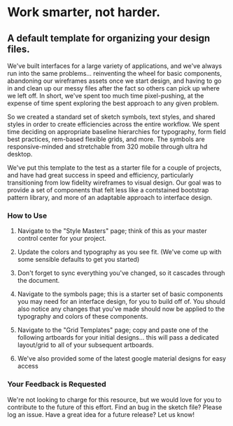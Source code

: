 # Work smarter, not harder. #
## A default template for organizing your design files. ##


We've built interfaces for a large variety of applications, and we've always run into the same problems... reinventing the wheel for basic components, abandoning our wireframes assets once we start design, and having to go in and clean up our messy files after the fact so others can pick up where we left off. In short, we've spent too much time pixel-pushing, at the expense of time spent exploring the best approach to any given problem. 

So we created a standard set of sketch symbols, text styles, and shared styles in order to create efficiencies across the entire workflow. We spent time deciding on appropriate baseline hierarchies for typography, form field best practices, rem-based flexible grids, and more. The symbols are responsive-minded and stretchable from 320 mobile through ultra hd desktop. 

We've put this template to the test as a starter file for a couple of projects, and have had great success in speed and efficiency, particularly transitioning from low fidelity wireframes to visual design. Our goal was to provide a set of components that felt less like a contstained bootstrap pattern library, and more of an adaptable approach to interface design. 



### How to Use ###

1. Navigate to the "Style Masters" page; think of this as your master control center for your project.

2. Update the colors and typography as you see fit. (We've come up with some sensible defaults to get you started)

3. Don't forget to sync everything you've changed, so it cascades through the document.

4. Navigate to the symbols page; this is a starter set of basic components you may need for an interface design, for you to build off of. You should also notice any changes that you've made should now be applied to the typography and colors of these components. 

5. Navigate to the "Grid Templates" page; copy and paste one of the following artboards for your initial designs... this will pass a dedicated layout/grid to all of your subsequent artboards.

6. We've also provided some of the latest google material designs for easy access 



### Your Feedback is Requested ###

We're not looking to charge for this resource, but we would love for you to contribute to the future of this effort. Find an bug in the sketch file? Please log an issue. Have a great idea for a future release? Let us know!   
